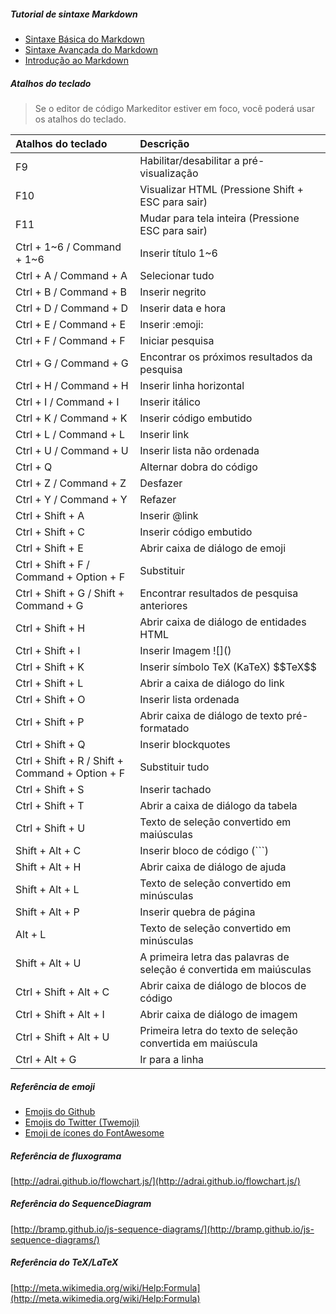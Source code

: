 ##### Tutorial de sintaxe Markdown

- [Sintaxe Básica do Markdown](https://markdown.net.br/sintaxe-basica/ "Sintaxe Básica do Markdown")
- [Sintaxe Avançada do Markdown](https://markdown.net.br/sintaxe-estendida/ "Sintaxe Avançada do Markdown")
- [Introdução ao Markdown](https://markdown.net.br/introducao/ "Introdução ao Markdown")

##### Atalhos do teclado

> Se o editor de código Markeditor estiver em foco, você poderá usar os atalhos do teclado.

| Atalhos do teclado                              | Descrição                                          |
| :---------------------------------------------- | :------------------------------------------------- |
| F9                                              | Habilitar/desabilitar a pré-visualização             |
| F10                                             | Visualizar HTML (Pressione Shift + ESC para sair)         |
| F11                                             | Mudar para tela inteira (Pressione ESC para sair)                 |
| Ctrl + 1~6 / Command + 1~6                      | Inserir título 1~6                                 |
| Ctrl + A / Command + A                          | Selecionar tudo                                         |
| Ctrl + B / Command + B                          | Inserir negrito                                        |
| Ctrl + D / Command + D                          | Inserir data e hora                                    |
| Ctrl + E / Command + E                          | Inserir &#58;emoji&#58;                             |
| Ctrl + F / Command + F                          | Iniciar pesquisa                                    |
| Ctrl + G / Command + G                          | Encontrar os próximos resultados da pesquisa                           |
| Ctrl + H / Command + H                          | Inserir linha horizontal                             |
| Ctrl + I / Command + I                          | Inserir itálico                                      |
| Ctrl + K / Command + K                          | Inserir código embutido                                 |
| Ctrl + L / Command + L                          | Inserir link                                        |
| Ctrl + U / Command + U                          | Inserir lista não ordenada                              |
| Ctrl + Q                                        | Alternar dobra do código                                   |
| Ctrl + Z / Command + Z                          | Desfazer                                               |
| Ctrl + Y / Command + Y                          | Refazer                                               |
| Ctrl + Shift + A                                | Inserir &#64;link                                   |
| Ctrl + Shift + C                                | Inserir código embutido                                 |
| Ctrl + Shift + E                                | Abrir caixa de diálogo de emoji                                  |
| Ctrl + Shift + F / Command + Option + F         | Substituir                                            |
| Ctrl + Shift + G / Shift + Command + G          | Encontrar resultados de pesquisa anteriores                       |
| Ctrl + Shift + H                                | Abrir caixa de diálogo de entidades HTML                          |
| Ctrl + Shift + I                                | Inserir Imagem &#33;[]&#40;&#41;                     |
| Ctrl + Shift + K                                | Inserir símbolo TeX (KaTeX) &#36;&#36;TeX&#36;&#36;   |
| Ctrl + Shift + L                                | Abrir a caixa de diálogo do link                                   |
| Ctrl + Shift + O                                | Inserir lista ordenada                                |
| Ctrl + Shift + P                                | Abrir caixa de diálogo de texto pré-formatado                      |
| Ctrl + Shift + Q                                | Inserir blockquotes                                 |
| Ctrl + Shift + R / Shift + Command + Option + F | Substituir tudo                                        |
| Ctrl + Shift + S                                | Inserir tachado                               |
| Ctrl + Shift + T                                | Abrir a caixa de diálogo da tabela                                  |
| Ctrl + Shift + U                                | Texto de seleção convertido em maiúsculas                |
| Shift + Alt + C                                 | Inserir bloco de código (```)                           |
| Shift + Alt + H                                 | Abrir caixa de diálogo de ajuda                                   |
| Shift + Alt + L                                 | Texto de seleção convertido em minúsculas                |
| Shift + Alt + P                                 | Inserir quebra de página                                  |
| Alt + L                                         | Texto de seleção convertido em minúsculas                |
| Shift + Alt + U                                 | A primeira letra das palavras de seleção é convertida em maiúsculas  |
| Ctrl + Shift + Alt + C                          | Abrir caixa de diálogo de blocos de código                            |
| Ctrl + Shift + Alt + I                          | Abrir caixa de diálogo de imagem                                  |
| Ctrl + Shift + Alt + U                          | Primeira letra do texto de seleção convertida em maiúscula   |
| Ctrl + Alt + G                                  | Ir para a linha                                          |

##### Referência de emoji

- [Emojis do Github](http://www.emoji-cheat-sheet.com/ "Emojis do Github")
- [Emojis do Twitter \(Twemoji\)](http://twitter.github.io/twemoji/preview.html "Emojis do Twitter \(Twemoji\)")
- [Emoji de ícones do FontAwesome](http://fortawesome.github.io/Font-Awesome/icons/ "Emoji de ícones do FontAwesome")

##### Referência de fluxograma

[http://adrai.github.io/flowchart.js/](http://adrai.github.io/flowchart.js/)

##### Referência do SequenceDiagram

[http://bramp.github.io/js-sequence-diagrams/](http://bramp.github.io/js-sequence-diagrams/)

##### Referência do TeX/LaTeX

[http://meta.wikimedia.org/wiki/Help:Formula](http://meta.wikimedia.org/wiki/Help:Formula)